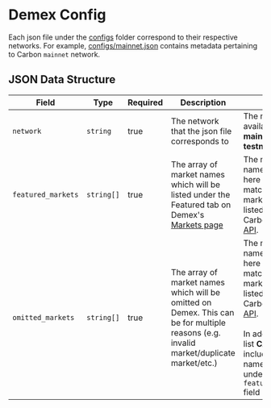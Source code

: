 # Demex Config

Each json file under the [configs](../../configs) folder correspond to their respective networks. For example, [configs/mainnet.json](../../configs/mainnet.json) contains metadata pertaining to Carbon `mainnet` network.

## JSON Data Structure
|Field   |Type   |Required  |Description  |Notes   |
|---|---|---|---|---|
|`network`   |`string`   |true   |The network that the json file corresponds to  |The networks available are: **mainnet, testnet, devnet** |
|`featured_markets`   |`string[]`   |true   |The array of market names which will be listed under the Featured tab on Demex's [Markets page](https://app.dem.exchange/markets)  |The market names listed here **MUST** match the market names listed under the Carbon [Markets API](https://api.carbon.network/carbon/market/v1/markets?pagination.limit=10000). |
|`omitted_markets`   |`string[]`   |true   |The array of market names which will be omitted on Demex. This can be for multiple reasons (e.g. invalid market/duplicate market/etc.)   |The market names listed here **MUST** match the market names listed under the Carbon [Markets API](https://api.carbon.network/carbon/market/v1/markets?pagination.limit=10000).<br /><br />In addition, this list **CANNOT** include market names listed under the `featured_markets` field |